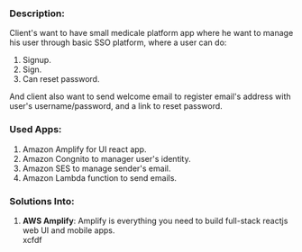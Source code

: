 ### Description:
Client's want to have small medicale platform app where he want to manage his user through basic SSO platform, where a user can do: <br />
1. Signup. <br />
2. Sign. <br />
3. Can reset password. <br />

And client also want to send welcome email to register email's address with user's username/password, and a link to reset password. <br />

### Used Apps:
1. Amazon Amplify for UI react app. <br />
2. Amazon Congnito to manager user's identity. <br />
3. Amazon SES to manage sender's email. <br />
4. Amazon Lambda function to send emails. <br />

### Solutions Into:
1. **AWS Amplify**: Amplify is everything you need to build full-stack reactjs web UI and mobile apps. <br />
                xcfdf